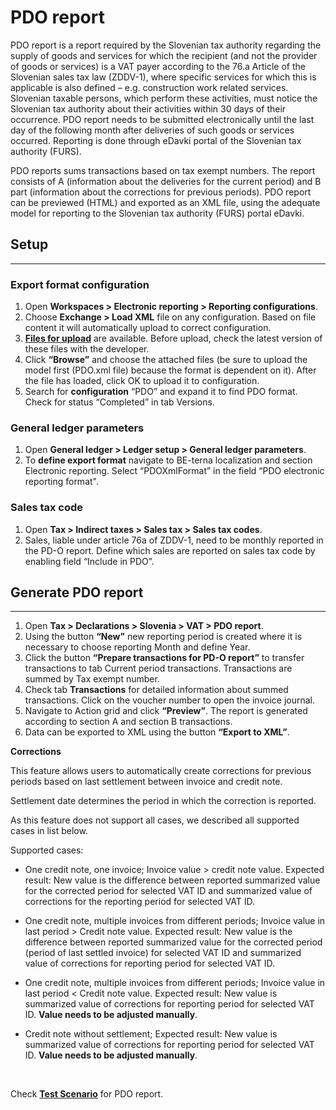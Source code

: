 # PDO report

PDO report is a report required by the Slovenian tax authority regarding the supply of goods and services for which the recipient (and not the provider of goods or services) is a VAT payer according to the 76.a Article of the Slovenian sales tax law (ZDDV-1), where specific services for which this is applicable is also defined – e.g. construction work related services. Slovenian taxable persons, which perform these activities, must notice the Slovenian tax authority about their activities within 30 days of their occurrence. PDO report needs to be submitted electronically until the last day of the following month after deliveries of such goods or services occurred. Reporting is done through eDavki portal of the Slovenian tax authority (FURS).

PDO reports sums transactions based on tax exempt numbers. The report consists of A (information about the deliveries for the current period) and B part (information about the corrections for previous periods). PDO report can be previewed (HTML) and exported as an XML file, using the adequate model for reporting to the Slovenian tax authority (FURS) portal eDavki.

## **Setup** 
--- 

### Export format configuration 

1. Open **Workspaces > Electronic reporting > Reporting configurations**.
2. Choose **Exchange > Load XML** file on any configuration. Based on file content it will automatically upload to correct configuration. 
3. **[Files for upload](PDO-Report.zip)** are available. Before upload, check the latest version of these files with the developer.  
4. Click **“Browse”** and choose the attached files (be sure to upload the model first (PDO.xml file) because the format is dependent on it). After the file has loaded, click OK to upload it to configuration. 
5. Search for **configuration** “PDO” and expand it to find PDO format. Check for status “Completed” in tab Versions. 

### General ledger parameters

1. Open **General ledger > Ledger setup > General ledger parameters**.
2. To **define export format** navigate to BE-terna localization and section Electronic reporting. Select “PDOXmlFormat” in the field “PDO electronic reporting format". 

### Sales tax code 

1. Open **Tax > Indirect taxes > Sales tax > Sales tax codes**.
2. Sales, liable under article 76a of ZDDV-1, need to be monthly reported in the PD-O report. Define which sales are reported on sales tax code by enabling field “Include in PDO”.  

## **Generate PDO report** 
---

1. Open **Tax > Declarations > Slovenia > VAT > PDO report**.
2. Using the button **“New”** new reporting period is created where it is necessary to choose reporting Month and define Year. 
3. Click the button **“Prepare transactions for PD-O report”** to transfer transactions to tab Current period transactions. Transactions are summed by Tax exempt number. 
4. Check tab **Transactions** for detailed information about summed transactions. Click on the voucher number to open the invoice journal. 
5. Navigate to Action grid and click **“Preview”**. The report is generated according to section A and section B transactions.
6. Data can be exported to XML using the button **“Export to XML”**.  

**Corrections**

This feature allows users to automatically create corrections for previous periods based on last settlement between invoice and credit note. 

Settlement date determines the period in which the correction is reported.

As this feature does not support all cases, we described all supported cases in list below.

Supported cases:
-	One credit note, one invoice; Invoice value > credit note value. Expected result: New value is the difference between reported summarized value for the corrected period for selected VAT ID and summarized value of corrections for the reporting period for selected VAT ID.

-	One credit note, multiple invoices from different periods; Invoice value in last period > Credit note value. Expected result: New value is the difference between reported summarized value for the corrected period (period of last settled invoice) for selected VAT ID and summarized value of corrections for reporting period for selected VAT ID.

-	One credit note, multiple invoices from different periods; Invoice value in last period < Credit note value. Expected result: New value is summarized value of corrections for reporting period for selected VAT ID. **Value needs to be adjusted manually**.

-	Credit note without settlement; Expected result: New value is summarized value of corrections for reporting period for selected VAT ID. **Value needs to be adjusted manually**.

<br>

Check **[Test Scenario](PDO-Report.zip)** for PDO report.